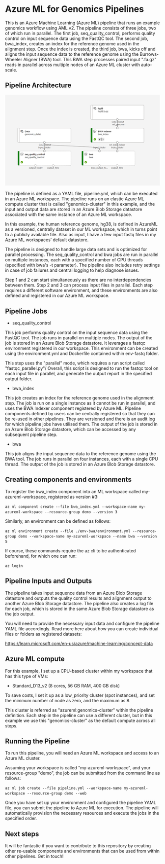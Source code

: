 # Azure ML for Genomics Pipelines

This is an Azure Machine Learning (Azure ML) pipeline that runs an example genomics workflow using AML v2. The pipeline consists of three jobs, two of which run in parallel. The first job, seq_quality_control, performs quality control on input sequence data using the FastQC tool. The second job, bwa_index, creates an index for the reference genome used in the alignment step. Once the index is created, the third job, bwa, kicks off and aligns the input sequence data to the reference genome using the Burrows-Wheeler Aligner (BWA) tool. This BWA step processes paired input ".fa.gz" reads in parallel across multiple nodes of an Azure ML cluster with auto-scale.

## Pipeline Architecture
![genomics workflow](./images/genomics_workflow.png)

The pipeline is defined as a YAML file, pipeline.yml, which can be executed in an Azure ML workspace. The pipeline runs on an elastic Azure ML compute cluster that is called "genomics-cluster" in this example, and the input and output data are stored in an Azure Blob Storage datastore associated with the same instance of an Azure ML workspace.

In this example, the human reference genome, hg38, is defined in AzureML as a versioned, centrally dataset in our ML workspace, which in turns point to a publicly available file. Also as input, I have a few input fastq files in my Azure ML workspaces’ default datastore. 

The pipeline is designed to handle large data sets and is optimized for parallel processing. The seq_quality_control and bwa jobs are run in parallel on multiple instances, each with a specified number of CPU threads (specified with bwa's -t parameter). The pipeline also includes retry settings in case of job failures and central logging to help diagnose issues.

Step 1 and 2 can start simultaneously as there are no interdependencies between them. Step 2 and 3 can process input files in parallel. Each step requires a different software environment, and these environments are also defined and registered in our Azure ML workspace. 


## Pipeline Jobs

- seq_quality_control

This job performs quality control on the input sequence data using the FastQC tool. The job runs in parallel on multiple nodes. The output of the job is stored in an Azure Blob Storage datastore. It leverages a fastqc environment registered in our workspace. This environment can be created using the environment.yml and Dockerfile contained within env-fastq folder.

This step uses the "parallel" mode, which requires a run script called "fastqc_parallel.py"/ Overall, this script is designed to run the fastqc tool on each input file in parallel, and generate the output report in the specified output folder.

- bwa_index

This job creates an index for the reference genome used in the alignment step. The job is run on a single instance as it cannot be run in parallel, and uses the BWA Indexer component registered by Azure ML. Pipeline components defined by users can be centrally registered so that they can be re-used in other pipelines. They are versioned and there is an audit log for which pipeline jobs have utilised them. The output of the job is stored in an Azure Blob Storage datastore, which can be accessed by any subsequent pipeline step.

- bwa

This job aligns the input sequence data to the reference genome using the BWA tool. The job runs in parallel on four instances, each with a single CPU thread. The output of the job is stored in an Azure Blob Storage datastore.

## Creating components and environments

To register the bwa_index component into an ML workspace called my-azureml-workspace, registered as version #3:

`az ml component create --file bwa_index.yml --workspace-name my-azureml-workspace --resource-group demo --version 3`

Similarly, an environment can be defined as follows:

`az ml environment create --file ./env-bwa/environment.yml --resource-group demo --workspace-name my-azureml-workspace --name bwa --version 5`

If course, these commands require the az cli to be authenticated beforehand, for which one can run:

`az login`

## Pipeline Inputs and Outputs

The pipeline takes input sequence data from an Azure Blob Storage datastore and outputs the quality control results and alignment output to another Azure Blob Storage datastore. The pipeline also creates a log file for each job, which is stored in the same Azure Blob Storage datastore as the job output.

You will need to provide the necessary input data and configure the pipeline YAML file accordingly. Read more here about how you can create individual files or folders as registered datasets:

https://learn.microsoft.com/en-us/azure/machine-learning/concept-data

## Azure ML compute

For this example, I set up a CPU-based cluster within my workspace that has this type of VMs:

- Standard_D13_v2 (8 cores, 56 GB RAM, 400 GB disk)

To save costs, I set it up as a low_priority cluster (spot instances), and set the minimum number of node as zero, and the maximum as 8.

This cluster is referred as "azureml:genomics-cluster" within the pipeline definition. Each step in the pipeline can use a different cluster, but in this example we use this "genomics-cluster" as the default compute across all steps.

## Running the Pipeline

To run this pipeline, you will need an Azure ML workspace and access to an Azure ML cluster. 

Assuming your workspace is called "my-azureml-workspace", and your resource-group "demo", the job can be submitted from the command line as follows:

`az ml job create --file pipeline.yml --workspace-name my-azureml-workspace --resource-group demo --web`

Once you have set up your environment and configured the pipeline YAML file, you can submit the pipeline to Azure ML for execution. The pipeline will automatically provision the necessary resources and execute the jobs in the specified order.

## Next steps

It will be fantastic if you want to contribute to this repository by creating other re-usable components and environments that can be used from within other pipelines. Get in touch! 